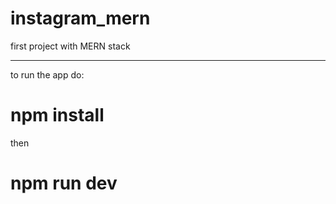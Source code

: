 # instagram_mern
first project with MERN stack

************************************
to run the app do:

# npm install

then

# npm run dev
